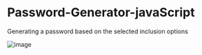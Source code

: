 # Password-Generator-javaScript
Generating a password based on the selected inclusion options

![image](https://github.com/SheralDsouza57/Password-Generator-javaScript/assets/123448228/8c9bbff9-c1bb-4989-b804-d74d59329e23)
